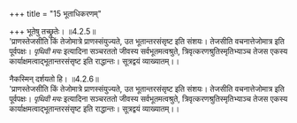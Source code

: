 +++
title = "15 भूताधिकरणम्"

+++
भूतेषु तच्छ्रुतेः। ॥4.2.5॥  
'प्राणस्तेजसीति किं तेजोमात्रे प्राणस्संयुज्यते, उत भूतान्तरसंसृष्ट इति संशयः। तेजसीति वचनात्तेजोमात्र इति पूर्वपक्षः। *पृथिवी मयः* इत्यादिना सञ्चरततो जीवस्य सर्वभूतमत्वश्रुते, त्रिवृत्करणश्रुतिस्मृतिभ्याञ्च तेजस एकस्य कार्याक्षमत्वाद्भूतान्तरसंसृष्ट इति राद्धान्तः। सूत्रद्वयं व्याख्यातम्।।

नैकस्मिन् दर्शयतो हि। ॥4.2.6॥  
'प्राणस्तेजसीति किं तेजोमात्रे प्राणस्संयुज्यते, उत भूतान्तरसंसृष्ट इति संशयः। तेजसीति वचनात्तेजोमात्र इति पूर्वपक्षः। *पृथिवी मयः* इत्यादिना सञ्चरततो जीवस्य सर्वभूतमत्वश्रुते, त्रिवृत्करणश्रुतिस्मृतिभ्याञ्च तेजस एकस्य कार्याक्षमत्वाद्भूतान्तरसंसृष्ट इति राद्धान्तः। सूत्रद्वयं व्याख्यातम्।।